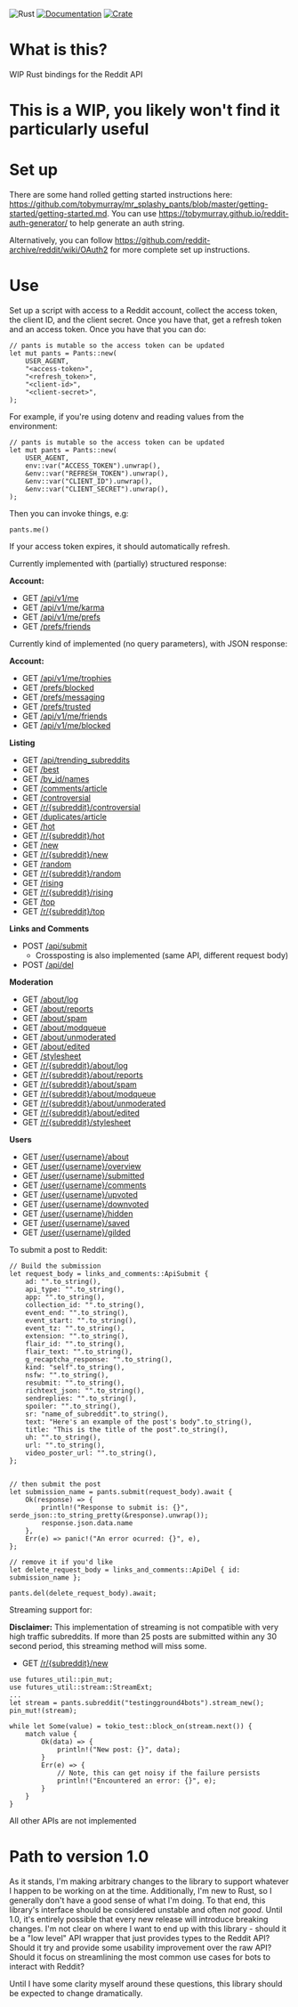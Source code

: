 ![Rust](https://github.com/tobymurray/mr_splashy_pants/workflows/Rust/badge.svg)
[![Documentation](https://img.shields.io/badge/documentation-available-green.svg)](https://docs.rs/crate/mr_splashy_pants/)
[![Crate](https://img.shields.io/crates/v/mr_splashy_pants.svg)](https://crates.io/crates/mr_splashy_pants)

# What is this?
WIP Rust bindings for the Reddit API

# This is a WIP, you likely won't find it particularly useful

# Set up
There are some hand rolled getting started instructions here: https://github.com/tobymurray/mr_splashy_pants/blob/master/getting-started/getting-started.md. You can use https://tobymurray.github.io/reddit-auth-generator/ to help generate an auth string.

Alternatively, you can follow https://github.com/reddit-archive/reddit/wiki/OAuth2 for more complete set up instructions. 

# Use
Set up a script with access to a Reddit account, collect the access token, the client ID, and the client secret. Once you have that, get a refresh token and an access token. Once you have that you can do:

```
// pants is mutable so the access token can be updated
let mut pants = Pants::new(
    USER_AGENT,
    "<access-token>",
    "<refresh_token>",
    "<client-id>",
    "<client-secret>",
);
```
For example, if you're using dotenv and reading values from the environment:
```
// pants is mutable so the access token can be updated
let mut pants = Pants::new(
    USER_AGENT,
    env::var("ACCESS_TOKEN").unwrap(),
    &env::var("REFRESH_TOKEN").unwrap(),
    &env::var("CLIENT_ID").unwrap(),
    &env::var("CLIENT_SECRET").unwrap(),
);
```
Then you can invoke things, e.g:

```
pants.me()
```

If your access token expires, it should automatically refresh.

Currently implemented with (partially) structured response:

**Account:**
- GET [/api/v1/me](https://www.reddit.com/dev/api#GET_api_v1_me)
- GET [/api/v1/me/karma](https://www.reddit.com/dev/api#GET_api_v1_me_karma)
- GET [/api/v1/me/prefs](https://www.reddit.com/dev/api#GET_api_v1_me_prefs)
- GET [/prefs/friends](https://www.reddit.com/dev/api#GET_prefs_friends)

Currently kind of implemented (no query parameters), with JSON response:

**Account:**
- GET [/api/v1/me/trophies](https://www.reddit.com/dev/api#GET_api_v1_me_trophies)
- GET [/prefs/blocked](https://www.reddit.com/dev/api#GET_prefs_blocked)
- GET [/prefs/messaging](https://www.reddit.com/dev/api#GET_prefs_messaging)
- GET [/prefs/trusted](https://www.reddit.com/dev/api#GET_prefs_trusted)
- GET [/api/v1/me/friends](https://www.reddit.com/dev/api#GET_api_v1_me_friends)
- GET [/api/v1/me/blocked](https://www.reddit.com/dev/api#GET_api_v1_me_blocked)

**Listing**

- GET [/api/trending_subreddits](https://www.reddit.com/dev/api#GET_api_trending_subreddits)
- GET [/best](https://www.reddit.com/dev/api#GET_best)
- GET [/by_id/names](https://www.reddit.com/dev/api#GET_by_id_{names})
- GET [/comments/article](https://www.reddit.com/dev/api#GET_comments_{article})
- GET [/controversial](https://www.reddit.com/dev/api#GET_controversial)
- GET [/r/{subreddit}/controversial](https://www.reddit.com/dev/api#GET_controversial)
- GET [/duplicates/article](https://www.reddit.com/dev/api#GET_duplicates_{article})
- GET [/hot](https://www.reddit.com/dev/api#GET_hot)
- GET [/r/{subreddit}/hot](https://www.reddit.com/dev/api#GET_hot)
- GET [/new](https://www.reddit.com/dev/api#GET_new)
- GET [/r/{subreddit}/new](https://www.reddit.com/dev/api#GET_new)
- GET [/random](https://www.reddit.com/dev/api#GET_random)
- GET [/r/{subreddit}/random](https://www.reddit.com/dev/api#GET_random)
- GET [/rising](https://www.reddit.com/dev/api#GET_rising)
- GET [/r/{subreddit}/rising](https://www.reddit.com/dev/api#GET_rising)
- GET [/top](https://www.reddit.com/dev/api#GET_top)
- GET [/r/{subreddit}/top](https://www.reddit.com/dev/api#GET_top)

**Links and Comments**
- POST [/api/submit](https://www.reddit.com/dev/api#POST_api_submit)
    - Crossposting is also implemented (same API, different request body)
- POST [/api/del](https://www.reddit.com/dev/api#POST_api_del)

**Moderation**
- GET [/about/log](https://www.reddit.com/dev/api#GET_about_log)
- GET [/about/reports](https://www.reddit.com/dev/api#GET_about_reports)
- GET [/about/spam](https://www.reddit.com/dev/api#GET_about_spam)
- GET [/about/modqueue](https://www.reddit.com/dev/api#GET_about_modqueue)
- GET [/about/unmoderated](https://www.reddit.com/dev/api#GET_about_unmoderated)
- GET [/about/edited](https://www.reddit.com/dev/api#GET_about_edited)
- GET [/stylesheet](https://www.reddit.com/dev/api#GET_stylesheet)
- GET [/r/{subreddit}/about/log](https://www.reddit.com/dev/api#GET_about_log)
- GET [/r/{subreddit}/about/reports](https://www.reddit.com/dev/api#GET_about_reports)
- GET [/r/{subreddit}/about/spam](https://www.reddit.com/dev/api#GET_about_spam)
- GET [/r/{subreddit}/about/modqueue](https://www.reddit.com/dev/api#GET_about_modqueue)
- GET [/r/{subreddit}/about/unmoderated](https://www.reddit.com/dev/api#GET_about_unmoderated)
- GET [/r/{subreddit}/about/edited](https://www.reddit.com/dev/api#GET_about_edited)
- GET [/r/{subreddit}/stylesheet](https://www.reddit.com/dev/api#GET_stylesheet)

**Users**
- GET [/user/{username}/about](https://www.reddit.com/dev/api#GET_user_{username}_about)
- GET [/user/{username}/overview](https://www.reddit.com/dev/api#GET_user_{username}_{where})
- GET [/user/{username}/submitted](https://www.reddit.com/dev/api#GET_user_{username}_{where})
- GET [/user/{username}/comments](https://www.reddit.com/dev/api#GET_user_{username}_{where})
- GET [/user/{username}/upvoted](https://www.reddit.com/dev/api#GET_user_{username}_{where})
- GET [/user/{username}/downvoted](https://www.reddit.com/dev/api#GET_user_{username}_{where})
- GET [/user/{username}/hidden](https://www.reddit.com/dev/api#GET_user_{username}_{where})
- GET [/user/{username}/saved](https://www.reddit.com/dev/api#GET_user_{username}_{where})
- GET [/user/{username}/gilded](https://www.reddit.com/dev/api#GET_user_{username}_{where})

To submit a post to Reddit:

```
// Build the submission 
let request_body = links_and_comments::ApiSubmit {
    ad: "".to_string(),
    api_type: "".to_string(),
    app: "".to_string(),
    collection_id: "".to_string(),
    event_end: "".to_string(),
    event_start: "".to_string(),
    event_tz: "".to_string(),
    extension: "".to_string(),
    flair_id: "".to_string(),
    flair_text: "".to_string(),
    g_recaptcha_response: "".to_string(),
    kind: "self".to_string(),
    nsfw: "".to_string(),
    resubmit: "".to_string(),
    richtext_json: "".to_string(),
    sendreplies: "".to_string(),
    spoiler: "".to_string(),
    sr: "name_of_subreddit".to_string(),
    text: "Here's an example of the post's body".to_string(),
    title: "This is the title of the post".to_string(),
    uh: "".to_string(),
    url: "".to_string(),
    video_poster_url: "".to_string(),
};


// then submit the post
let submission_name = pants.submit(request_body).await {
    Ok(response) => {
        println!("Response to submit is: {}", serde_json::to_string_pretty(&response).unwrap());
        response.json.data.name
    },
    Err(e) => panic!("An error ocurred: {}", e),
};

// remove it if you'd like
let delete_request_body = links_and_comments::ApiDel { id: submission_name };

pants.del(delete_request_body).await;
```

Streaming support for:

**Disclaimer:** This implementation of streaming is not compatible with very high traffic subreddits. If more than 25 posts are submitted within any 30 second period, this streaming method will miss some.

- GET [/r/{subreddit}/new](https://www.reddit.com/dev/api#GET_new)

```
use futures_util::pin_mut;
use futures_util::stream::StreamExt;
...
let stream = pants.subreddit("testingground4bots").stream_new();
pin_mut!(stream);

while let Some(value) = tokio_test::block_on(stream.next()) {
    match value {
        Ok(data) => {
            println!("New post: {}", data);
        }
        Err(e) => {
            // Note, this can get noisy if the failure persists
            println!("Encountered an error: {}", e);
        }
    }
}
```

All other APIs are not implemented

# Path to version 1.0
As it stands, I'm making arbitrary changes to the library to support whatever I happen to be working on at the time. Additionally, I'm new to Rust, so I generally don't have a good sense of what I'm doing. To that end, this library's interface should be considered unstable and often _not good_. Until 1.0, it's entirely possible that every new release will introduce breaking changes. I'm not clear on where I want to end up with this library - should it be a "low level" API wrapper that just provides types to the Reddit API? Should it try and provide some usability improvement over the raw API? Should it focus on streamlining the most common use cases for bots to interact with Reddit?

Until I have some clarity myself around these questions, this library should be expected to change dramatically.

